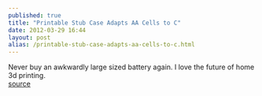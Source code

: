 ```yaml
---
published: true
title: "Printable Stub Case Adapts AA Cells to C"
date: 2012-03-29 16:44
layout: post
alias: /printable-stub-case-adapts-aa-cells-to-c.html
---
```

Never buy an awkwardly large sized battery again. I love the future of home 3d printing.
<br /><a href="http://blog.makezine.com/2012/03/29/printable-stub-case-adapts-aa-cells-to-c/">source</a>
